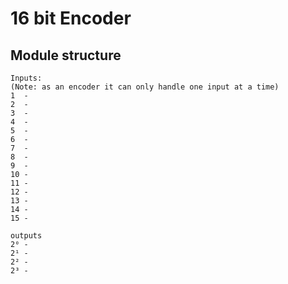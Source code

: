 # 16 bit Encoder
## Module structure

```
Inputs:
(Note: as an encoder it can only handle one input at a time) 
1  -
2  -
3  -
4  -
5  -
6  -
7  -
8  -
9  -
10 -
11 -
12 -
13 -
14 -
15 -

outputs
2⁰ -
2¹ -
2² -
2³ -
```
